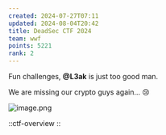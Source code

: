 ```yaml
---
created: 2024-07-27T07:11
updated: 2024-08-04T20:42
title: DeadSec CTF 2024
team: wwf
points: 5221
rank: 2
---
```


Fun challenges, **@L3ak** is just too good man.

We are missing our crypto guys again... 😢

![image.png](https://res.cloudinary.com/kumonochisanaka/image/upload/v1722154808/2024/07/72f298d71e5916e775e5a65e22e5e61b.png)

::ctf-overview
::
